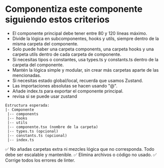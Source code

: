 # Componentiza este componente siguiendo estos criterios

- El componente principal debe tener entre 80 y 120 líneas máximo.
- Divide la lógica en subcomponentes, hooks y utils, siempre dentro de la misma carpeta del componente.
- Solo puede haber una carpeta components, una carpeta hooks y una carpeta utils dentro de cada carpeta de componente.
- Si necesitas tipos o constantes, usa types.ts y constants.ts dentro de la carpeta del componente.
- Mantén la lógica simple y modular, sin crear más carpetas aparte de las mencionadas.
- Si necesitas estado global/local, recuerda que usamos Zustand.
- Las importaciones absolutas se hacen usando "@".
- Añade index.ts para exportar el componente principal.
- revisa si se puede usar zustand

```plaintext
Estructura esperada:
|- Componente
 |-- components
 |-- hooks
 |-- utils
 |-- componente.tsx (nombre de la carpeta)
 |-- types.ts (opcional)
 |-- constants.ts (opcional)
 |-- index.ts
```

✅ No añadas carpetas extra ni mezcles lógica que no corresponda. Todo debe ser escalable y mantenible.
✅ Elimina archivos o código no usado.
✅ Corrige todos los errores de linter.
